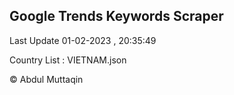 

## Google Trends Keywords Scraper 
 
Last Update 01-02-2023 , 20:35:49

Country List :
VIETNAM.json



© Abdul Muttaqin 
